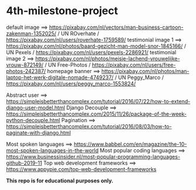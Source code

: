 # 4th-milestone-project

default image ==> https://pixabay.com/nl/vectors/man-business-cartoon-zakenman-1352025/ / UN ROverhate / https://pixabay.com/nl/users/roverhate-1759589/
testimonial image 1 ==> https://pixabay.com/nl/photos/baard-gezicht-man-model-snor-1845166/ / UN Pexels / https://pixabay.com/nl/users/pexels-2286921/
testimonial image 2 ==> https://pixabay.com/nl/photos/meisje-lachend-vrouwelijke-vrouw-872149/ / UN Free-Photos / https://pixabay.com/nl/users/free-photos-242387/
homepage banner ==> https://pixabay.com/nl/photos/man-laptop-het-werk-digitale-nomade-4749237/ / UN Peggy_Marco / https://pixabay.com/nl/users/peggy_marco-1553824/


Abstract user ==> https://simpleisbetterthancomplex.com/tutorial/2016/07/22/how-to-extend-django-user-model.html
Django Decouple ==> https://simpleisbetterthancomplex.com/2015/11/26/package-of-the-week-python-decouple.html
Pagination ==> https://simpleisbetterthancomplex.com/tutorial/2016/08/03/how-to-paginate-with-django.html

Most spoken languages ==> https://www.babbel.com/en/magazine/the-10-most-spoken-languages-in-the-world
Most popular coding languages ==> https://www.businessinsider.nl/most-popular-programming-languages-github-2019-11
Top web development frameworks ==> https://www.appypie.com/top-web-development-frameworks 

**This repo is for educational purposes only.**
